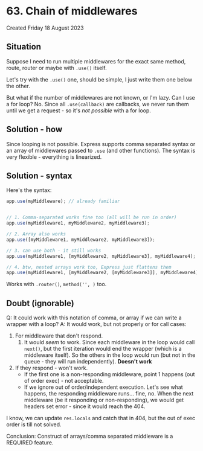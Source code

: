 # 63. Chain of middlewares
Created Friday 18 August 2023

## Situation
Suppose I need to run multiple middlewares for the exact same method, route, router or maybe with `.use()` itself.

Let's try with the `.use()` one, should be simple, I just write them one below the other. 

But what if the number of middlewares are not known, or I'm lazy. Can I use a for loop?
No. Since all `.use(callback)` are callbacks, we never run them until we get a request - so it's *not possible* with a for loop.


## Solution - how
Since looping is not possible.
Express supports comma separated syntax or an array of middlewares passed to `.use` (and other functions).
The syntax is very flexible - everything is linearized.


## Solution - syntax
Here's the syntax:
```js
app.use(myMiddleware); // already familiar


// 1. Comma-separated works fine too (all will be run in order)
app.use(myMiddleware1, myMiddleware2, myMiddleware3);

// 2. Array also works 
app.use([myMiddleware1, myMiddleware2, myMiddleware3]);

// 3. can use both - it still works
app.use(myMiddleware1, [myMiddleware2, myMiddleware3], myMiddleware4);

// 4. btw, nested arrays work too, Express just flattens them
app.use(myMiddleware1, [myMiddleware2, [myMiddleware3]], myMiddleware4);
```

Works with `.router()`, `method('', )` too.


## Doubt (ignorable)
Q: It could work with this notation of comma, or array if we can write a wrapper with a loop?
A: It would work, but not properly or for call cases:
1. For middleware that don't respond. 
	1. It would *seem* to work. Since each middleware in the loop would call `next()`, but the first iteration would end the wrapper (which is a middleware itself). So the others in the loop would run (but not in the queue - they will run independently). **Doesn't work**
2. If they respond - won't work. 
	- If the first one is a non-responding middleware, point 1 happens (out of order exec) - not acceptable.
	- If we ignore out of order/independent execution. Let's see what happens, the responding middleware runs... fine, no. When the next middleware (be it responding or non-responding), we would get headers set error - since it would reach the 404.

I know, we can update `res.locals` and catch that in 404, but the out of exec order is till not solved.

Conclusion: Construct of arrays/comma separated middleware is a REQUIRED feature.